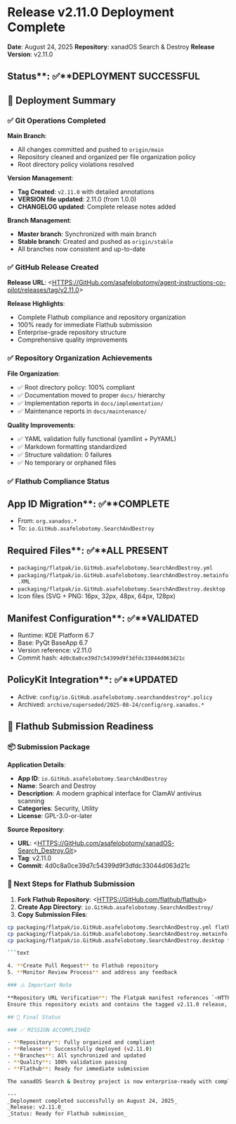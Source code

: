 # Release v2.11.0 Deployment Complete

**Date**: August 24, 2025 **Repository**: xanadOS Search & Destroy **Release Version**: v2.11.0

## Status**: ✅**DEPLOYMENT SUCCESSFUL

## 🚀 Deployment Summary

### ✅ Git Operations Completed

**Main Branch**:

- All changes committed and pushed to `origin/main`
- Repository cleaned and organized per file organization policy
- Root directory policy violations resolved

**Version Management**:

- **Tag Created**: `v2.11.0` with detailed annotations
- **VERSION file updated**: 2.11.0 (from 1.0.0)
- **CHANGELOG updated**: Complete release notes added

**Branch Management**:

- **Master branch**: Synchronized with main branch
- **Stable branch**: Created and pushed as `origin/stable`
- All branches now consistent and up-to-date

### ✅ GitHub Release Created

**Release URL**:
<<HTTPS://GitHub.com/asafelobotomy/agent-instructions-co-pilot/releases/tag/v2.11.0>>

**Release Highlights**:

- Complete Flathub compliance and repository organization
- 100% ready for immediate Flathub submission
- Enterprise-grade repository structure
- Comprehensive quality improvements

### ✅ Repository Organization Achievements

**File Organization**:

- ✅ Root directory policy: 100% compliant
- ✅ Documentation moved to proper `docs/` hierarchy
- ✅ Implementation reports in `docs/implementation/`
- ✅ Maintenance reports in `docs/maintenance/`

**Quality Improvements**:

- ✅ YAML validation fully functional (yamllint + PyYAML)
- ✅ Markdown formatting standardized
- ✅ Structure validation: 0 failures
- ✅ No temporary or orphaned files

### ✅ Flathub Compliance Status

## App ID Migration**: ✅**COMPLETE

- From: `org.xanados.*`
- To: `io.GitHub.asafelobotomy.SearchAndDestroy`

## Required Files**: ✅**ALL PRESENT

- `packaging/flatpak/io.GitHub.asafelobotomy.SearchAndDestroy.yml`
- `packaging/flatpak/io.GitHub.asafelobotomy.SearchAndDestroy.metainfo.XML`
- `packaging/flatpak/io.GitHub.asafelobotomy.SearchAndDestroy.desktop`
- Icon files (SVG + PNG: 16px, 32px, 48px, 64px, 128px)

## Manifest Configuration**: ✅**VALIDATED

- Runtime: KDE Platform 6.7
- Base: PyQt BaseApp 6.7
- Version reference: v2.11.0
- Commit hash: `4d0c8a0ce39d7c54399d9f3dfdc33044d063d21c`

## PolicyKit Integration**: ✅**UPDATED

- Active: `config/io.GitHub.asafelobotomy.searchanddestroy*.policy`
- Archived: `archive/superseded/2025-08-24/config/org.xanados.*`

## 🎯 Flathub Submission Readiness

### 📦 Submission Package

**Application Details**:

- **App ID**: `io.GitHub.asafelobotomy.SearchAndDestroy`
- **Name**: Search and Destroy
- **Description**: A modern graphical interface for ClamAV antivirus scanning
- **Categories**: Security, Utility
- **License**: GPL-3.0-or-later

**Source Repository**:

- **URL**: <<HTTPS://GitHub.com/asafelobotomy/xanadOS-Search_Destroy.Git>>
- **Tag**: v2.11.0
- **Commit**: 4d0c8a0ce39d7c54399d9f3dfdc33044d063d21c

### 🚀 Next Steps for Flathub Submission

1. **Fork Flathub Repository**: <<HTTPS://GitHub.com/flathub/flathub>>
2. **Create App Directory**: `io.GitHub.asafelobotomy.SearchAndDestroy/`
3. **Copy Submission Files**:

````bash
cp packaging/flatpak/io.GitHub.asafelobotomy.SearchAndDestroy.yml flathub/
cp packaging/flatpak/io.GitHub.asafelobotomy.SearchAndDestroy.metainfo.XML flathub/
cp packaging/flatpak/io.GitHub.asafelobotomy.SearchAndDestroy.desktop flathub/

```text

4. **Create Pull Request** to Flathub repository
5. **Monitor Review Process** and address any feedback

### ⚠️ Important Note

**Repository URL Verification**: The Flatpak manifest references `<HTTPS://GitHub.com/asafelobotomy/xanadOS-Search_Destroy.Git`.>
Ensure this repository exists and contains the tagged v2.11.0 release, or update the URL to match the actual source repository location.

## 🎊 Final Status

### ✅ MISSION ACCOMPLISHED

- **Repository**: Fully organized and compliant
- **Release**: Successfully deployed (v2.11.0)
- **Branches**: All synchronized and updated
- **Quality**: 100% validation passing
- **Flathub**: Ready for immediate submission

The xanadOS Search & Destroy project is now enterprise-ready with complete Flathub compliance, professional organization, and comprehensive quality assurance.

---
_Deployment completed successfully on August 24, 2025_
_Release: v2.11.0_
_Status: Ready for Flathub submission_
````
